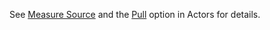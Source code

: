 <!-- CapabilityStatement-MeasureSource-API-Pull-intro.md {% comment %}
*****************************************************************************************
*                            WARNING: DO NOT EDIT THIS FILE                             *
*                                                                                       *
* This file is generated by SUSHI. Any edits you make to this file will be overwritten. *
*                                                                                       *
* To change the contents of this file, edit the original source file at:                *
* ig-data\input\includes\CapabilityStatement-MeasureSource-API-Pull-intro.md            *
*****************************************************************************************
{% endcomment %} -->
See <a href='actors.html#measure-source'>Measure Source</a> and the <a href='actors.html#pull-option'>Pull</a> option in Actors for details.